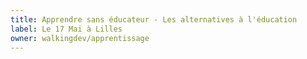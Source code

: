 ```yaml
---
title: Apprendre sans éducateur - Les alternatives à l'éducation
label: Le 17 Mai à Lilles
owner: walkingdev/apprentissage
---
```

